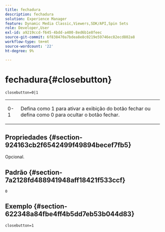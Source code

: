 ```yaml
---
title: fechadura
description: fechadura
solution: Experience Manager
feature: Dynamic Media Classic,Viewers,SDK/API,Spin Sets
role: Developer,User
exl-id: a9219ccd-f645-4bdd-a400-8ed6b1e8feec
source-git-commit: 6f838470a7bdea8e8c0219e59746ec82ecd802a8
workflow-type: tm+mt
source-wordcount: '22'
ht-degree: 9%

---
```


# fechadura{#closebutton}

`closebutton=0|1`

<table id="table_9B98C97485DD4DEB8A6ECBCE8DF6B886"> 
 <tbody> 
  <tr> 
   <td colname="col1"> <p> <span class="codeph"> 0-1 </span> </p> </td> 
   <td colname="col2"> <p> Defina como <span class="codeph"> 1</span> para ativar a exibição do botão fechar ou defina como <span class="codeph"> 0</span> para ocultar o botão fechar. </p> </td> 
  </tr> 
 </tbody> 
</table>

## Propriedades {#section-924163cb2f6542499f49894becef7fb5}

Opcional.

## Padrão {#section-7a2128fd488941948aff18421f533ccf}

`0`

## Exemplo {#section-622348a84fbe4ff4b5dd7eb53b044d83}

`closebutton=1`
